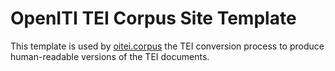 # OpenITI TEI Corpus Site Template

This template is used by [oitei.corpus](https://github.com/OpenITI/oitei/tree/main/oitei/corpus) the TEI conversion process to produce human-readable versions of the TEI documents.
